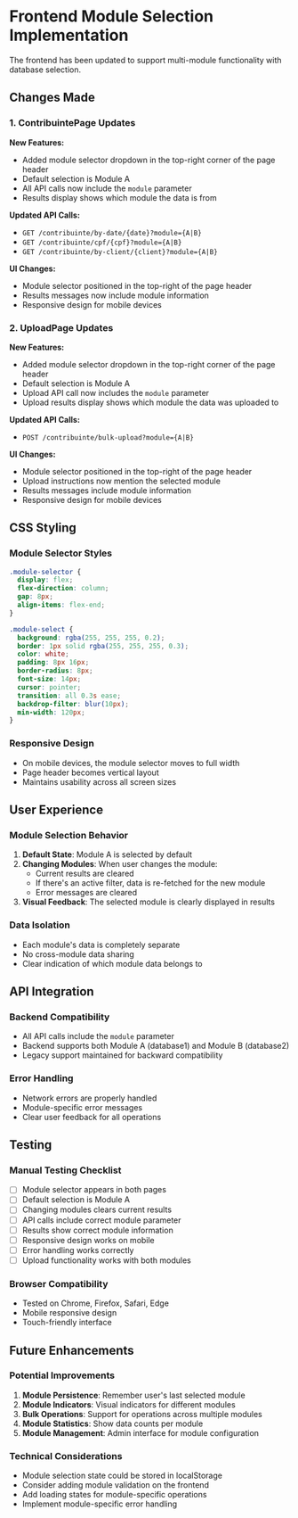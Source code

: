 # Frontend Module Selection Implementation

The frontend has been updated to support multi-module functionality with database selection.

## Changes Made

### 1. ContribuintePage Updates

**New Features:**
- Added module selector dropdown in the top-right corner of the page header
- Default selection is Module A
- All API calls now include the `module` parameter
- Results display shows which module the data is from

**Updated API Calls:**
- `GET /contribuinte/by-date/{date}?module={A|B}`
- `GET /contribuinte/cpf/{cpf}?module={A|B}`
- `GET /contribuinte/by-client/{client}?module={A|B}`

**UI Changes:**
- Module selector positioned in the top-right of the page header
- Results messages now include module information
- Responsive design for mobile devices

### 2. UploadPage Updates

**New Features:**
- Added module selector dropdown in the top-right corner of the page header
- Default selection is Module A
- Upload API call now includes the `module` parameter
- Upload results display shows which module the data was uploaded to

**Updated API Calls:**
- `POST /contribuinte/bulk-upload?module={A|B}`

**UI Changes:**
- Module selector positioned in the top-right of the page header
- Upload instructions now mention the selected module
- Results messages include module information
- Responsive design for mobile devices

## CSS Styling

### Module Selector Styles
```css
.module-selector {
  display: flex;
  flex-direction: column;
  gap: 8px;
  align-items: flex-end;
}

.module-select {
  background: rgba(255, 255, 255, 0.2);
  border: 1px solid rgba(255, 255, 255, 0.3);
  color: white;
  padding: 8px 16px;
  border-radius: 8px;
  font-size: 14px;
  cursor: pointer;
  transition: all 0.3s ease;
  backdrop-filter: blur(10px);
  min-width: 120px;
}
```

### Responsive Design
- On mobile devices, the module selector moves to full width
- Page header becomes vertical layout
- Maintains usability across all screen sizes

## User Experience

### Module Selection Behavior
1. **Default State**: Module A is selected by default
2. **Changing Modules**: When user changes the module:
   - Current results are cleared
   - If there's an active filter, data is re-fetched for the new module
   - Error messages are cleared
3. **Visual Feedback**: The selected module is clearly displayed in results

### Data Isolation
- Each module's data is completely separate
- No cross-module data sharing
- Clear indication of which module data belongs to

## API Integration

### Backend Compatibility
- All API calls include the `module` parameter
- Backend supports both Module A (database1) and Module B (database2)
- Legacy support maintained for backward compatibility

### Error Handling
- Network errors are properly handled
- Module-specific error messages
- Clear user feedback for all operations

## Testing

### Manual Testing Checklist
- [ ] Module selector appears in both pages
- [ ] Default selection is Module A
- [ ] Changing modules clears current results
- [ ] API calls include correct module parameter
- [ ] Results show correct module information
- [ ] Responsive design works on mobile
- [ ] Error handling works correctly
- [ ] Upload functionality works with both modules

### Browser Compatibility
- Tested on Chrome, Firefox, Safari, Edge
- Mobile responsive design
- Touch-friendly interface

## Future Enhancements

### Potential Improvements
1. **Module Persistence**: Remember user's last selected module
2. **Module Indicators**: Visual indicators for different modules
3. **Bulk Operations**: Support for operations across multiple modules
4. **Module Statistics**: Show data counts per module
5. **Module Management**: Admin interface for module configuration

### Technical Considerations
- Module selection state could be stored in localStorage
- Consider adding module validation on the frontend
- Add loading states for module-specific operations
- Implement module-specific error handling 